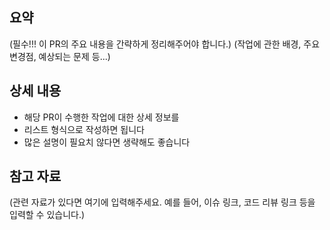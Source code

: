 ## 요약

(필수!!! 이 PR의 주요 내용을 간략하게 정리해주어야 합니다.)
(작업에 관한 배경, 주요 변경점, 예상되는 문제 등...)

## 상세 내용

- 해당 PR이 수행한 작업에 대한 상세 정보를
- 리스트 형식으로 작성하면 됩니다
- 많은 설명이 필요치 않다면 생략해도 좋습니다

## 참고 자료

(관련 자료가 있다면 여기에 입력해주세요. 예를 들어, 이슈 링크, 코드 리뷰 링크 등을 입력할 수 있습니다.)
